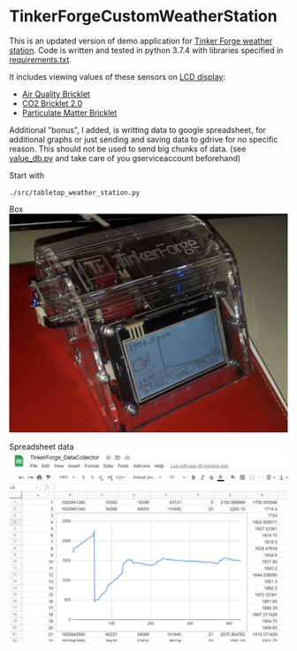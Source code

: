 
# TinkerForgeCustomWeatherStation

This is an updated version of demo application for [Tinker Forge weather station](https://github.com/Tinkerforge/tabletop-weather-station). Code is written and tested in python 3.7.4 with libraries specified in [requirements.txt](./requirements.txt).

It includes viewing values of these sensors on [LCD display](https://www.tinkerforge.com/en/doc/Software/Bricklets/LCD128x64_Bricklet_Python.html):
* [Air Quality Bricklet](https://www.tinkerforge.com/en/doc/Hardware/Bricklets/Air_Quality.html)
* [CO2 Bricklet 2.0](https://www.tinkerforge.com/en/doc/Software/Bricklets/CO2V2_Bricklet_Python.html)
* [Particulate Matter Bricklet](https://www.tinkerforge.com/en/doc/Software/Bricklets/ParticulateMatter_Bricklet_Python.html)


Additional "bonus", I added, is writting data to google spreadsheet, for additional graphs or just sending and saving data to gdrive for no specific reason. This should not be used to send big chunks of data. (see [value_db.py](./src/value_db.py) and take care of you gserviceaccount beforehand)


Start with
```
./src/tabletop_weather_station.py 
```

Box
![tk_weatherstation_box.jpg](./imgs/tk_weatherstation_box.jpg "weatherstation")

Spreadsheet data
![gspread_eg.jpg](./imgs/gspread_eg.jpg "gspread_eg")
